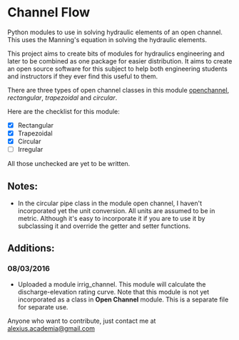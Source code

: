 # Channel Flow
Python modules to use in solving hydraulic elements of an open channel. This uses the Manning's equation in solving the hydraulic elements.

This project aims to create bits of modules for hydraulics engineering and later to be combined as one package for easier distribution. It aims to create an open source software for this subject to help both engineering students and instructors if they ever find this useful to them.

There are three types of open channel classes in this module <u>openchannel</u>, _rectangular_, _trapezoidal_ and _circular_.

Here are the checklist for this module:<br/>
- [x] Rectangular
- [x] Trapezoidal
- [x] Circular
- [ ] Irregular

All those unchecked are yet to be written.

## Notes:

- In the circular pipe class in the module open channel, I haven't incorporated yet the unit conversion. All units are assumed to be in metric. Although it's easy to incorporate it if you are to use it by subclassing it and override the getter and setter functions.

## Additions:
### 08/03/2016
- Uploaded a module irrig_channel. This module will calculate the discharge-elevation rating curve. Note that this module is not yet incorporated as a class in <b>Open Channel</b> module. This is a separate file for separate use.

Anyone who want to contribute, just contact me at alexius.academia@gmail.com
